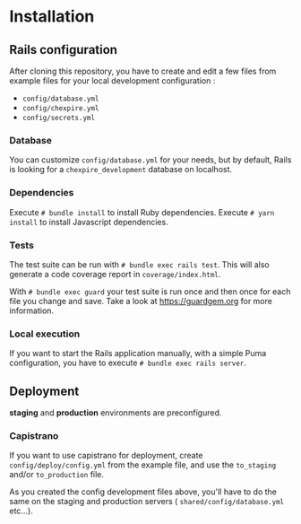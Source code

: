 # Installation

## Rails configuration

After cloning this repository, you have to create and edit a few files from example files for your local development configuration :

- `config/database.yml`
- `config/chexpire.yml`
- `config/secrets.yml`

### Database

You can customize `config/database.yml` for your needs, but by default, Rails is looking for a `chexpire_development` database on localhost.

### Dependencies

Execute `# bundle install` to install Ruby dependencies.
Execute `# yarn install` to install Javascript dependencies.

### Tests

The test suite can be run with `# bundle exec rails test`.
This will also generate a code coverage report in `coverage/index.html`.

With `# bundle exec guard` your test suite is run once and then once for each file you change and save. Take a look at https://guardgem.org for more information.

### Local execution

If you want to start the Rails application manually, with a simple Puma configuration, you have to execute `# bundle exec rails server`.

## Deployment

**staging** and **production** environments are preconfigured.

### Capistrano

If you want to use capistrano for deployment, create `config/deploy/config.yml` from the example file, and use the `to_staging` and/or `to_production` file.

As you created the config development files above, you'll have to do the same on the staging and production servers ( `shared/config/database.yml` etc…).
